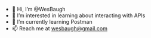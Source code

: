 - 👋 Hi, I’m @WesBaugh
- 👀 I’m interested in learning about interacting with APIs
- 🌱 I’m currently learning Postman
- 📫 Reach me at wesbaugh@gmail.com

<!---
WesBaugh/WesBaugh is a ✨ special ✨ repository because its `README.md` (this file) appears on your GitHub profile.
You can click the Preview link to take a look at your changes.
--->
